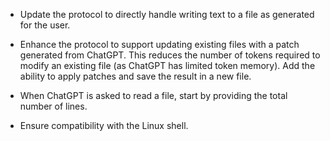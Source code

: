 *   Update the protocol to directly handle writing text to a file as generated for the user.
    
*   Enhance the protocol to support updating existing files with a patch generated from ChatGPT. This reduces the number of tokens required to modify an existing file (as ChatGPT has limited token memory). Add the ability to apply patches and save the result in a new file.
       
*   When ChatGPT is asked to read a file, start by providing the total number of lines.
       
*   Ensure compatibility with the Linux shell.
    
    

    
